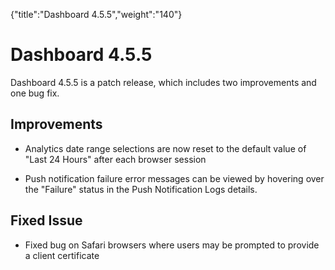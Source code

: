 {"title":"Dashboard 4.5.5","weight":"140"} 

# Dashboard 4.5.5

Dashboard 4.5.5 is a patch release, which includes two improvements and one bug fix.

## Improvements

*   Analytics date range selections are now reset to the default value of "Last 24 Hours" after each browser session
    
*   Push notification failure error messages can be viewed by hovering over the "Failure" status in the Push Notification Logs details.
    

## Fixed Issue

*   Fixed bug on Safari browsers where users may be prompted to provide a client certificate